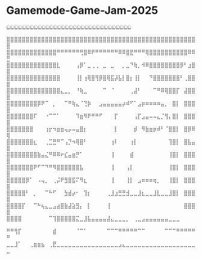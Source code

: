 # Gamemode-Game-Jam-2025

ඞඞඞඞඞඞඞඞඞඞඞඞඞඞඞඞඞඞඞඞඞඞඞඞඞඞඞඞඞඞඞඞ

⣿⣿⣿⣿⣿⣿⣿⣿⣿⣿⣿⣿⣿⣿⣿⣿⣿⣿⣿⣿⣿⣿⣿⣿⣿⣿⣿⣿⣿⣿⣿⣿⣿⣿⣿⣿⣿⣿⣿⣿⣿⣿⣿⣿⣿⣿⣿⣿⣿⣿
⣿⣿⣿⣿⣿⣿⣿⣿⣿⣿⣿⣿⣿⠛⠛⠛⠛⠛⠛⢛⣿⠿⠟⠛⠛⠛⠛⠛⠛⠿⠿⣿⣟⠛⠛⠛⢿⣿⣿⣿⣿⣿⣿⣿⣿⣿⣿⠿⠿⣛
⣿⣿⣿⣿⣿⣿⣿⣿⣿⣿⣿⣿⣿⣇⠀⠀⠀⠀⢠⡿⠁⣀⢀⢀⠀⣀⠀⣀⠀⠀⡀⣀⠙⢷⡀⠺⠿⣿⣿⣿⣿⣿⣿⣿⣿⡿⠃⣰⣿⣿
⣿⣿⣿⣿⣿⣿⣿⣿⣿⣿⣿⣿⣿⣿⠀⠀⠀⠀⢸⡇⢰⢿⣿⢻⡿⣿⢿⣯⡼⣧⡇⣿⡆⢸⡇⠀⠀⠙⣿⣿⣿⣿⣿⣿⣿⠃⢀⣿⣿⣿
⣿⣿⣿⣿⣿⣿⣿⣿⣿⣿⣿⣿⣿⣿⣄⣀⡀⠀⠘⢷⣀⠀⠀⠀⠀⠉⠀⠈⠀⠀⠀⠀⢀⣼⠃⠀⠀⠀⠉⠛⠿⢿⣿⣿⡏⠀⣼⣿⣿⣿
⣿⣿⣿⣿⣿⣿⣿⣿⡿⠟⠉⠀⡀⠀⠀⠉⠛⢷⣄⠈⢙⡷⠀⠀⣠⣤⣤⣤⣤⣤⡴⠾⠋⠁⣠⡶⠶⠶⠶⠶⣤⡀⠀⣿⡇⠀⣿⣿⣿⣿
⣿⣿⣿⣿⣿⣿⣿⠏⠀⠀⠐⠉⠉⠁⠀⠀⠀⠀⠹⣶⠻⠟⠛⠛⠋⠀⠀⠀⡏⠀⠀⠀⠀⢠⡏⣠⣤⠤⠤⣄⡈⢻⡄⣿⡇⠀⣿⣿⣿⣿
⣿⣿⣿⣿⣿⣿⣿⠀⠀⠀⢰⡖⠲⣶⣶⢤⡤⠤⣤⣿⡆⠀⠀⠀⠀⠀⠀⠀⡇⠀⠀⠀⠀⡾⠀⠻⣷⣶⡶⠾⠃⠈⣿⣿⡇⠀⣿⡿⠿⢿
⣿⣿⣿⣿⣿⣿⣿⣆⠀⠀⢀⣉⣛⠛⠉⢠⡙⠲⢿⣿⠃⠀⠀⠀⠀⠀⠀⢰⠇⠀⠀⠀⢰⡇⠀⠀⠀⠀⠀⠀⠀⠀⢹⣿⡇⠀⣿⣧⣤⣿
⣿⣿⣿⣿⣿⣿⣿⣿⣷⣤⣌⠛⠿⠿⠖⣎⣤⣶⡛⠁⠀⠀⠀⠀⠀⠀⠀⢸⠀⠀⠀⠀⣾⠀⠀⠀⠀⠀⠀⠀⠀⠀⢸⣿⡇⠀⣿⣿⣿⣿
⣿⣿⣿⣿⣿⣿⣿⠟⠋⠉⠙⠛⠻⣿⣿⣿⣿⣿⣿⣧⠀⠀⠀⠀⠀⠀⠀⢸⠀⠀⠀⢠⡇⠀⠀⠀⠀⠀⠀⠀⠀⠀⢸⣿⡇⠀⣿⣿⣿⣿
⣿⣿⣿⣿⣿⡿⠁⠀⠠⢤⡀⠀⢀⡬⠟⣻⣿⣯⠍⠻⣆⠀⠀⠀⠀⠀⠀⢸⠀⠀⠀⢸⡇⠀⣠⠶⠶⠶⢶⡀⠀⠀⢸⣿⡇⠀⣿⣿⣿⣿
⣿⣿⣿⣿⣿⠃⠀⡀⠀⠀⠉⠓⠋⠀⠀⣳⣾⡴⠂⠀⢹⡆⠀⠀⠀⠀⢀⣸⣰⣛⣛⣺⣀⣀⣸⣆⣀⣀⣸⣇⣀⣀⣸⣿⡇⠀⣿⣿⣿⣿
⣿⣿⣿⣿⡏⠀⠀⠉⠓⢦⣄⣀⣠⣴⣿⣷⣼⣵⣻⡄⠀⡇⠀⠀⠀⠀⢸⠀⠀⠀⠀⠀⠀⠀⠀⠀⠀⠀⠀⠀⠀⠀⠀⠀⠀⠀⣿⣿⣿⣿
⣿⣿⣿⣿⠀⠀⠀⠀⠀⠀⠀⠉⢹⣿⣿⣿⣿⣿⣍⣀⣸⣧⣤⣤⣤⣤⣼⣄⣀⣀⣀⡀⠀⢀⣀⣠⣤⣤⣤⣤⣤⣤⣀⣀⣀⠀⠀⠀⠀⠀
⠛⠛⢻⡏⠀⠀⠀⠀⠀⠀⠀⠀⣾⠀⠀⠀⠀⠀⠈⠉⠁⠀⠀⠀⠀⠀⠉⠉⠉⠛⠛⠛⠛⠛⠉⠉⠀⠀⠀⠀⠀⠉⠉⠉⠛⠛⠛⠛⠛⠛
⣀⣀⣸⠁⠀⠀⢀⣶⣶⣦⠀⢀⣟⣀⣀⣀⣀⣀⣀⣀⣀⣀⣀⣀⣀⣀⣀⣀⣀⣠⣄⣀⣀⣀⣀⣀⣀⣀⣀⣀⣀⣀⣀⣀⣀⣀⣀⣀⣀⣀
